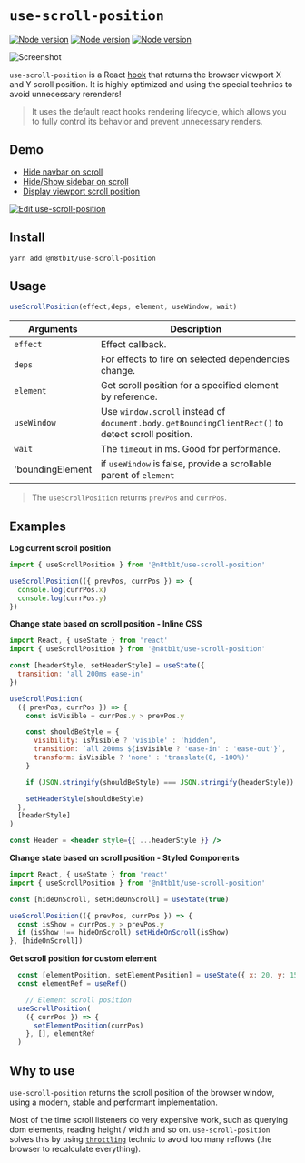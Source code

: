 # `use-scroll-position`

[![Node version](https://img.shields.io/npm/v/@n8tb1t/use-scroll-position.svg?style=flat)](https://www.npmjs.com/package/@n8tb1t/use-scroll-position)
[![Node version](https://img.shields.io/npm/dw/@n8tb1t/use-scroll-position)](https://www.npmjs.com/package/@n8tb1t/use-scroll-position)
[![Node version](https://img.shields.io/github/license/n8tb1t/use-scroll-position.svg?style=flat)](https://github.com/n8tb1t/use-scroll-position/blob/master/LICENSE)

![Screenshot](https://github.com/n8tb1t/use-scroll-position/raw/master/examples/screenshot.png)

`use-scroll-position` is a React [hook](https://reactjs.org/docs/hooks-reference.html) that returns the browser viewport X and Y scroll position. It is highly optimized and using the special technics to avoid unnecessary rerenders!

> It uses the default react hooks rendering lifecycle, which allows you to fully control its behavior and prevent unnecessary renders.

## Demo

- [Hide navbar on scroll](https://n8tb1t.github.io/use-scroll-position/navbar/navbar)
- [Hide/Show sidebar on scroll](https://n8tb1t.github.io/use-scroll-position/navbar/sidebar)
- [Display viewport scroll position](https://n8tb1t.github.io/use-scroll-position/navbar/position)

[![Edit use-scroll-position](https://codesandbox.io/static/img/play-codesandbox.svg)](https://codesandbox.io/s/use-scroll-position-8nfin?fontsize=14)

## Install
```
yarn add @n8tb1t/use-scroll-position
```

## Usage

```jsx
useScrollPosition(effect,deps, element, useWindow, wait)
```

| Arguments | Description |
| --------- | ----------- |
`effect`    | Effect callback.
`deps`      | For effects  to fire on selected dependencies change.
`element`      | Get scroll position for a specified element by reference.
`useWindow`      | Use `window.scroll` instead of `document.body.getBoundingClientRect()` to detect scroll position.
`wait`      | The `timeout` in ms. Good for performance.
'boundingElement | if `useWindow` is false, provide a scrollable parent of `element`

> The `useScrollPosition` returns `prevPos` and `currPos`.

## Examples

**Log current scroll position**
```jsx
import { useScrollPosition } from '@n8tb1t/use-scroll-position'

useScrollPosition(({ prevPos, currPos }) => {
  console.log(currPos.x)
  console.log(currPos.y)
})
```
**Change state based on scroll position - Inline CSS**
```jsx
import React, { useState } from 'react'
import { useScrollPosition } from '@n8tb1t/use-scroll-position'

const [headerStyle, setHeaderStyle] = useState({
  transition: 'all 200ms ease-in'
})

useScrollPosition(
  ({ prevPos, currPos }) => {
    const isVisible = currPos.y > prevPos.y

    const shouldBeStyle = {
      visibility: isVisible ? 'visible' : 'hidden',
      transition: `all 200ms ${isVisible ? 'ease-in' : 'ease-out'}`,
      transform: isVisible ? 'none' : 'translate(0, -100%)'
    }

    if (JSON.stringify(shouldBeStyle) === JSON.stringify(headerStyle)) return

    setHeaderStyle(shouldBeStyle)
  },
  [headerStyle]
)

const Header = <header style={{ ...headerStyle }} />
```

**Change state based on scroll position - Styled Components**
```jsx
import React, { useState } from 'react'
import { useScrollPosition } from '@n8tb1t/use-scroll-position'

const [hideOnScroll, setHideOnScroll] = useState(true)

useScrollPosition(({ prevPos, currPos }) => {
  const isShow = currPos.y > prevPos.y
  if (isShow !== hideOnScroll) setHideOnScroll(isShow)
}, [hideOnScroll])
```
**Get scroll position for custom element**
```jsx
  const [elementPosition, setElementPosition] = useState({ x: 20, y: 150 })
  const elementRef = useRef()

    // Element scroll position
  useScrollPosition(
    ({ currPos }) => {
      setElementPosition(currPos)
    }, [], elementRef
  )
```

## Why to use
`use-scroll-position` returns the scroll position of the browser window, using a modern, stable and performant implementation.

Most of the time scroll listeners do very expensive work, such as querying dom elements, reading height / width and so on.
`use-scroll-position` solves this by using [`throttling`](https://stackoverflow.com/a/44779316) technic to avoid too many reflows (the browser to recalculate everything).
